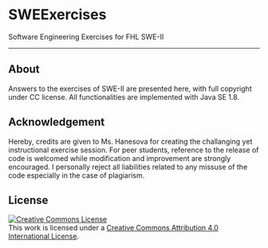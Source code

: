 # SWEExercises
Software Engineering Exercises for FHL SWE-II

---

## About
Answers to the exercises of SWE-II are presented here, with full copyright under CC license.
All functionalities are implemented with Java SE 1.8.
## Acknowledgement
Hereby, credits are given to Ms. Hanesova for creating the challanging yet instructional exercise session.
For peer students, reference to the release of code is welcomed while modification and improvement are strongly encouraged.
I personally reject all liabilities related to any missuse of the code especially in the case of plagiarism.
## License
<a rel="license" href="http://creativecommons.org/licenses/by/4.0/"><img alt="Creative Commons License" style="border-width:0" src="https://i.creativecommons.org/l/by/4.0/80x15.png" /></a><br />This work is licensed under a <a rel="license" href="http://creativecommons.org/licenses/by/4.0/">Creative Commons Attribution 4.0 International License</a>.

